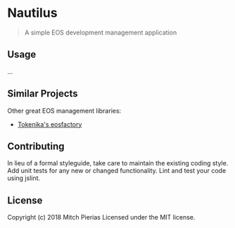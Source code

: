 # Nautilus
> A simple EOS development management application

## Usage
...

## Similar Projects
Other great EOS management libraries:
* [Tokenika's eosfactory](https://github.com/tokenika/eosfactory)

## Contributing
In lieu of a formal styleguide, take care to maintain the existing coding style. Add unit tests for any new or changed functionality. Lint and test your code using jslint.

## License
Copyright (c) 2018 Mitch Pierias
Licensed under the MIT license.
